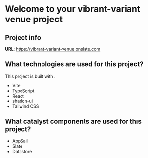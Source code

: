 # Welcome to your vibrant-variant venue project

## Project info

**URL**: https://vibrant-variant-venue.onslate.com

## What technologies are used for this project?

This project is built with .

- Vite
- TypeScript
- React
- shadcn-ui
- Tailwind CSS


## What catalyst components are used for this project?

- AppSail
- Slate
- Datastore
